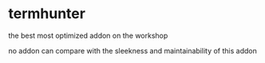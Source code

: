 # termhunter
the best most optimized addon on the workshop

no addon can compare with the sleekness and maintainability of this addon
